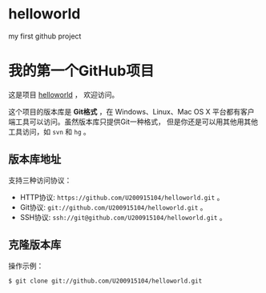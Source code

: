 # helloworld
my first github project
# 我的第一个GitHub项目

这是项目 [helloworld](https://github.com/U200915104/helloworld) ，
欢迎访问。

这个项目的版本库是 **Git格式** ，在 Windows、Linux、Mac OS X
平台都有客户端工具可以访问。虽然版本库只提供Git一种格式，
但是你还是可以用其他用其他工具访问，如 ``svn`` 和 ``hg`` 。

## 版本库地址

支持三种访问协议：

* HTTP协议: `https://github.com/U200915104/helloworld.git` 。
* Git协议: `git://github.com/U200915104/helloworld.git` 。
* SSH协议: `ssh://git@github.com/U200915104/helloworld.git` 。

## 克隆版本库

操作示例：

    $ git clone git://github.com/U200915104/helloworld.git
